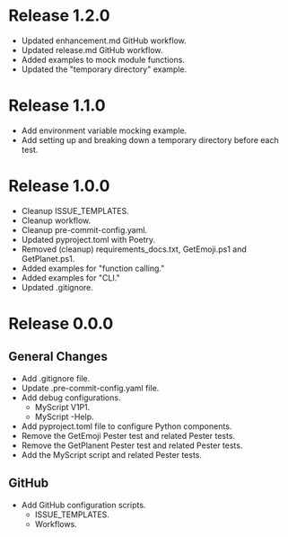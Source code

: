 # Release 1.2.0

- Updated enhancement.md GitHub workflow.
- Updated release.md GitHub workflow.
- Added examples to mock module functions.
- Updated the "temporary directory" example.

# Release 1.1.0

- Add environment variable mocking example.
- Add setting up and breaking down a temporary directory before each test.

# Release 1.0.0

- Cleanup ISSUE_TEMPLATES.
- Cleanup workflow.
- Cleanup pre-commit-config.yaml.
- Updated pyproject.toml with Poetry.
- Removed (cleanup) requirements_docs.txt, GetEmoji.ps1 and GetPlanet.ps1.
- Added examples for "function calling."
- Added examples for "CLI."
- Updated .gitignore.

# Release 0.0.0

## General Changes

- Add .gitignore file.
- Update .pre-commit-config.yaml file.
- Add debug configurations.
  - MyScript V1P1.
  - MyScript -Help.
- Add pyproject.toml file to configure Python components.
- Remove the GetEmoji Pester test and related Pester tests.
- Remove the GetPlanent Pester test and related Pester tests.
- Add the MyScript script and related Pester tests.

## GitHub

- Add GitHub configuration scripts.
  - ISSUE_TEMPLATES.
  - Workflows.
